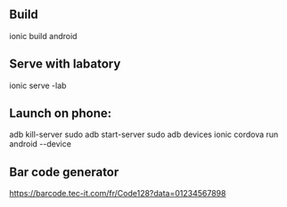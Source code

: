 ## Build
ionic build android

## Serve with labatory
ionic serve -lab

## Launch on phone:

adb kill-server
sudo adb start-server
sudo adb devices
ionic cordova run android --device

## Bar code generator

https://barcode.tec-it.com/fr/Code128?data=01234567898
